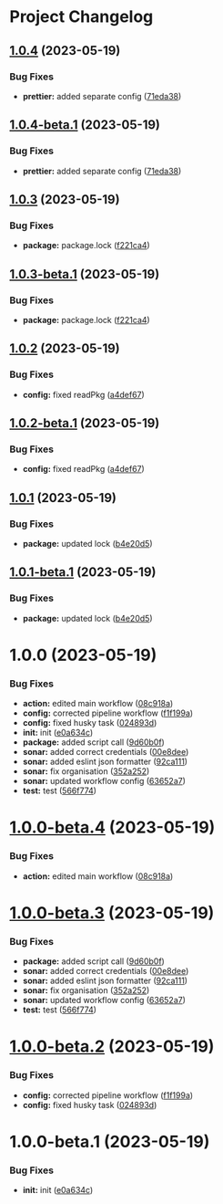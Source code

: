 # Project Changelog

## [1.0.4](https://github.com/StephanGerbeth/paralogs/compare/v1.0.3...v1.0.4) (2023-05-19)


### Bug Fixes

* **prettier:** added separate config ([71eda38](https://github.com/StephanGerbeth/paralogs/commit/71eda38b616a6444f6a9cb6e6ab51e4ddd87070c))

## [1.0.4-beta.1](https://github.com/StephanGerbeth/paralogs/compare/v1.0.3...v1.0.4-beta.1) (2023-05-19)


### Bug Fixes

* **prettier:** added separate config ([71eda38](https://github.com/StephanGerbeth/paralogs/commit/71eda38b616a6444f6a9cb6e6ab51e4ddd87070c))

## [1.0.3](https://github.com/StephanGerbeth/paralogs/compare/v1.0.2...v1.0.3) (2023-05-19)


### Bug Fixes

* **package:** package.lock ([f221ca4](https://github.com/StephanGerbeth/paralogs/commit/f221ca4e5ce3f9b9cdbb5a2adc7f27e1773ae74d))

## [1.0.3-beta.1](https://github.com/StephanGerbeth/paralogs/compare/v1.0.2...v1.0.3-beta.1) (2023-05-19)


### Bug Fixes

* **package:** package.lock ([f221ca4](https://github.com/StephanGerbeth/paralogs/commit/f221ca4e5ce3f9b9cdbb5a2adc7f27e1773ae74d))

## [1.0.2](https://github.com/StephanGerbeth/paralogs/compare/v1.0.1...v1.0.2) (2023-05-19)


### Bug Fixes

* **config:** fixed readPkg ([a4def67](https://github.com/StephanGerbeth/paralogs/commit/a4def675ba369b8b560a3a40c582ebaa28420cb2))

## [1.0.2-beta.1](https://github.com/StephanGerbeth/paralogs/compare/v1.0.1...v1.0.2-beta.1) (2023-05-19)


### Bug Fixes

* **config:** fixed readPkg ([a4def67](https://github.com/StephanGerbeth/paralogs/commit/a4def675ba369b8b560a3a40c582ebaa28420cb2))

## [1.0.1](https://github.com/StephanGerbeth/paralogs/compare/v1.0.0...v1.0.1) (2023-05-19)


### Bug Fixes

* **package:** updated lock ([b4e20d5](https://github.com/StephanGerbeth/paralogs/commit/b4e20d551184d503a2ec491455a8af5441b4c1ec))

## [1.0.1-beta.1](https://github.com/StephanGerbeth/paralogs/compare/v1.0.0...v1.0.1-beta.1) (2023-05-19)


### Bug Fixes

* **package:** updated lock ([b4e20d5](https://github.com/StephanGerbeth/paralogs/commit/b4e20d551184d503a2ec491455a8af5441b4c1ec))

# 1.0.0 (2023-05-19)


### Bug Fixes

* **action:** edited main workflow ([08c918a](https://github.com/StephanGerbeth/paralogs/commit/08c918a7792fa15f6baec01d35b991875fe9ca1a))
* **config:** corrected pipeline workflow ([f1f199a](https://github.com/StephanGerbeth/paralogs/commit/f1f199a9e09c8cb4c92bce7e4629ec05d84b9698))
* **config:** fixed husky task ([024893d](https://github.com/StephanGerbeth/paralogs/commit/024893d71e2750b1cfd7aa6fbb66a999788fc1c2))
* **init:** init ([e0a634c](https://github.com/StephanGerbeth/paralogs/commit/e0a634c095f0010eb27f5e66b58296fd6f40046e))
* **package:** added script call ([9d60b0f](https://github.com/StephanGerbeth/paralogs/commit/9d60b0f38cab185a27d0e4435c523dd2436d2576))
* **sonar:** added correct credentials ([00e8dee](https://github.com/StephanGerbeth/paralogs/commit/00e8deed48da64ccd9b19b706d9a2709dfb1e549))
* **sonar:** added eslint json formatter ([92ca111](https://github.com/StephanGerbeth/paralogs/commit/92ca1119a45fd02361c81f014ce6783f1491c431))
* **sonar:** fix organisation ([352a252](https://github.com/StephanGerbeth/paralogs/commit/352a252cb5ce98df3350fff1fe9fd87af7d975cb))
* **sonar:** updated workflow config ([63652a7](https://github.com/StephanGerbeth/paralogs/commit/63652a771177614735a0c4354f7e8dcb3314cd85))
* **test:** test ([566f774](https://github.com/StephanGerbeth/paralogs/commit/566f774f55d017ebaa8a76ca6ce0846d9ae4eca6))

# [1.0.0-beta.4](https://github.com/StephanGerbeth/paralogs/compare/v1.0.0-beta.3...v1.0.0-beta.4) (2023-05-19)


### Bug Fixes

* **action:** edited main workflow ([08c918a](https://github.com/StephanGerbeth/paralogs/commit/08c918a7792fa15f6baec01d35b991875fe9ca1a))

# [1.0.0-beta.3](https://github.com/StephanGerbeth/paralogs/compare/v1.0.0-beta.2...v1.0.0-beta.3) (2023-05-19)


### Bug Fixes

* **package:** added script call ([9d60b0f](https://github.com/StephanGerbeth/paralogs/commit/9d60b0f38cab185a27d0e4435c523dd2436d2576))
* **sonar:** added correct credentials ([00e8dee](https://github.com/StephanGerbeth/paralogs/commit/00e8deed48da64ccd9b19b706d9a2709dfb1e549))
* **sonar:** added eslint json formatter ([92ca111](https://github.com/StephanGerbeth/paralogs/commit/92ca1119a45fd02361c81f014ce6783f1491c431))
* **sonar:** fix organisation ([352a252](https://github.com/StephanGerbeth/paralogs/commit/352a252cb5ce98df3350fff1fe9fd87af7d975cb))
* **sonar:** updated workflow config ([63652a7](https://github.com/StephanGerbeth/paralogs/commit/63652a771177614735a0c4354f7e8dcb3314cd85))
* **test:** test ([566f774](https://github.com/StephanGerbeth/paralogs/commit/566f774f55d017ebaa8a76ca6ce0846d9ae4eca6))

# [1.0.0-beta.2](https://github.com/StephanGerbeth/paralogs/compare/v1.0.0-beta.1...v1.0.0-beta.2) (2023-05-19)


### Bug Fixes

* **config:** corrected pipeline workflow ([f1f199a](https://github.com/StephanGerbeth/paralogs/commit/f1f199a9e09c8cb4c92bce7e4629ec05d84b9698))
* **config:** fixed husky task ([024893d](https://github.com/StephanGerbeth/paralogs/commit/024893d71e2750b1cfd7aa6fbb66a999788fc1c2))

# 1.0.0-beta.1 (2023-05-19)


### Bug Fixes

* **init:** init ([e0a634c](https://github.com/StephanGerbeth/paralogs/commit/e0a634c095f0010eb27f5e66b58296fd6f40046e))
